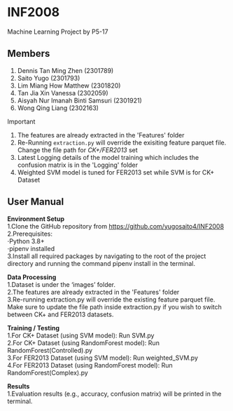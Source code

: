 # INF2008
Machine Learning Project by P5-17

## Members
1. Dennis Tan Ming Zhen (2301789)
2. Saito Yugo (2301793)
3. Lim Miang How Matthew (2301820)
4. Tan Jia Xin Vanessa (2302059)
5. Aisyah Nur Imanah Binti Samsuri (2301921)
6. Wong Qing Liang (2302163)


> [!IMPORTANT]
> 1. The features are already extracted in the 'Features' folder
> 2. Re-Running  `extraction.py` will override the exisiting feature parquet file. Change the file path for *CK+/FER2013* set
> 3. Latest Logging details of the model training which includes the confusion matrix is in the 'Logging' folder
> 4. Weighted SVM model is tuned for FER2013 set while SVM is for CK+ Dataset 


## User Manual
**Environment Setup**<br/>
1.Clone the GitHub repository from https://github.com/yugosaito4/INF2008<br/>
2.Prerequisites:<br/>
  ⋅Python 3.8+<br/>
  ⋅pipenv installed<br/>
3.Install all required packages by navigating to the root of the project directory and running the command pipenv install in the terminal.

**Data Processing**<br/>
1.Dataset is under the ‘images’ folder.<br/>
2.The features are already extracted in the 'Features' folder<br/>
3.Re-running extraction.py will override the existing feature parquet file. Make sure to update the file path inside extraction.py if you wish to switch between CK+ and FER2013 datasets.

**Training / Testing**<br/>
1.For CK+ Dataset (using SVM model): Run SVM.py<br/>
2.For CK+ Dataset (using RandomForest model): Run RandomForest(Controlled).py<br/>
3.For FER2013 Dataset (using SVM model): Run weighted_SVM.py<br/>
4.For FER2013 Dataset (using RandomForest model): Run RandomForest(Complex).py

**Results**<br/>
1.Evaluation results (e.g., accuracy, confusion matrix) will be printed in the terminal.
